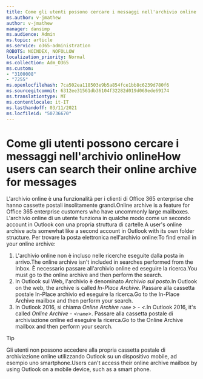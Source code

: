 ```yaml
---
title: Come gli utenti possono cercare i messaggi nell'archivio online
ms.author: v-jmathew
author: v-jmathew
manager: dansimp
ms.audience: Admin
ms.topic: article
ms.service: o365-administration
ROBOTS: NOINDEX, NOFOLLOW
localization_priority: Normal
ms.collection: Adm_O365
ms.custom:
- "3100008"
- "7255"
ms.openlocfilehash: 7ca502ea118503e9b5a854fce1bb8c6239d780f6
ms.sourcegitcommit: 6312ee31561db36104f32282d019d069ede69174
ms.translationtype: MT
ms.contentlocale: it-IT
ms.lasthandoff: 03/11/2021
ms.locfileid: "50736670"
---
```

# <a name="how-users-can-search-their-online-archive-for-messages"></a><span data-ttu-id="ab97f-102">Come gli utenti possono cercare i messaggi nell'archivio online</span><span class="sxs-lookup"><span data-stu-id="ab97f-102">How users can search their online archive for messages</span></span>

<span data-ttu-id="ab97f-103">L'archivio online è una funzionalità per i clienti di Office 365 enterprise che hanno cassette postali insolitamente grandi.</span><span class="sxs-lookup"><span data-stu-id="ab97f-103">Online archive is a feature for Office 365 enterprise customers who have uncommonly large mailboxes.</span></span> <span data-ttu-id="ab97f-104">L'archivio online di un utente funziona in qualche modo come un secondo account in Outlook con una propria struttura di cartelle.</span><span class="sxs-lookup"><span data-stu-id="ab97f-104">A user's online archive acts somewhat like a second account in Outlook with its own folder structure.</span></span> <span data-ttu-id="ab97f-105">Per trovare la posta elettronica nell'archivio online:</span><span class="sxs-lookup"><span data-stu-id="ab97f-105">To find email in your online archive:</span></span>

1. <span data-ttu-id="ab97f-106">L'archivio online non è incluso nelle ricerche eseguite dalla posta in arrivo.</span><span class="sxs-lookup"><span data-stu-id="ab97f-106">The online archive isn't included in searches performed from the Inbox.</span></span> <span data-ttu-id="ab97f-107">È necessario passare all'archivio online ed eseguire la ricerca.</span><span class="sxs-lookup"><span data-stu-id="ab97f-107">You must go to the online archive and then perform the search.</span></span>
2. <span data-ttu-id="ab97f-108">In Outlook sul Web, l'archivio è denominato *Archivio sul posto.*</span><span class="sxs-lookup"><span data-stu-id="ab97f-108">In Outlook on the web, the archive is called *In-Place Archive*.</span></span> <span data-ttu-id="ab97f-109">Passare alla cassetta postale In-Place archivio ed eseguire la ricerca.</span><span class="sxs-lookup"><span data-stu-id="ab97f-109">Go to the In-Place Archive mailbox and then perform your search.</span></span>
3. <span data-ttu-id="ab97f-110">In Outlook 2016, si chiama *Online Archive `name` > - <*.</span><span class="sxs-lookup"><span data-stu-id="ab97f-110">In Outlook 2016, it's called *Online Archive - <`name`>*.</span></span> <span data-ttu-id="ab97f-111">Passare alla cassetta postale di archiviazione online ed eseguire la ricerca.</span><span class="sxs-lookup"><span data-stu-id="ab97f-111">Go to the Online Archive mailbox and then perform your search.</span></span>

> [!TIP]
> <span data-ttu-id="ab97f-112">Gli utenti non possono accedere alla propria cassetta postale di archiviazione online utilizzando Outlook su un dispositivo mobile, ad esempio uno smartphone.</span><span class="sxs-lookup"><span data-stu-id="ab97f-112">Users can't access their online archive mailbox by using Outlook on a mobile device, such as a smart phone.</span></span>
